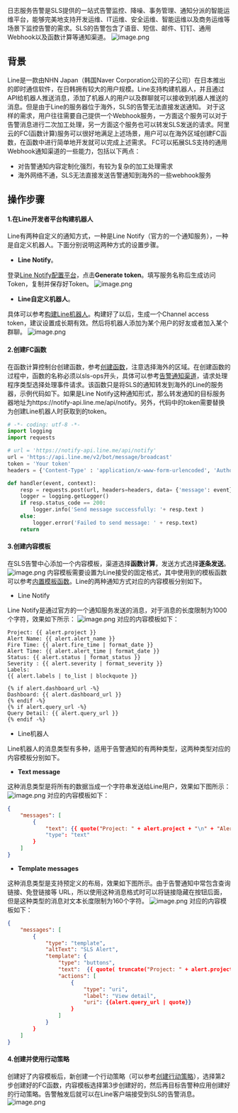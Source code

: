日志服务告警是SLS提供的一站式告警监控、降噪、事务管理、通知分派的智能运维平台，能够完美地支持开发运维、IT运维、安全运维、智能运维以及商务运维等场景下监控告警的需求。SLS的告警包含了语音、短信、邮件、钉钉、通用Webhook以及函数计算等通知渠道。
![image.png](/img/src/product/SLS告警通知到Line/ae69a168ffb17fda9a479c254e417bdc73c063c2bcbcc6b2ff072aba68cae65b.png)
## 背景
Line是一款由NHN Japan（韩国Naver Corporation公司的子公司）在日本推出的即时通信软件，在日韩拥有较大的用户规模。Line支持构建机器人，并且通过API给机器人推送消息，添加了机器人的用户以及群聊就可以接收到机器人推送的消息。但是由于Line的服务器位于海外，SLS的告警无法直接发送通知。
对于这样的需求，用户往往需要自己提供一个Webhook服务，一方面这个服务可以对于告警消息进行二次加工处理，另一方面这个服务也可以转发SLS发送的请求。阿里云的FC(函数计算)服务可以很好地满足上述场景，用户可以在海外区域创建FC函数，在函数中进行简单地开发就可以完成上述需求。
FC可以拓展SLS支持的通用Webhook通知渠道的一些能力，包括以下两点：

- 对告警通知内容定制化强烈，有较为复杂的加工处理需求
- 海外网络不通，SLS无法直接发送告警通知到海外的一些webhook服务
## 操作步骤
#### 1.在Line开发者平台构建机器人
Line有两种自定义的通知方式，一种是Line Notify（官方的一个通知服务），一种是自定义机器人。下面分别说明这两种方式的设置步骤。

- **Line Notify**。

登录[Line Notify配置平台](https://notify-bot.line.me/my/)，点击**Generate token**。填写服务名称后生成访问Token，复制并保存好Token。
![image.png](/img/src/product/SLS告警通知到Line/125cba7541c629e8553475ed8f9d03d0a8f4221cd862a1f2172df42e622f1710.png)

- **Line自定义机器人**。

具体可以参考[构建Line机器人](https://developers.line.biz/en/docs/messaging-api/building-bot/)。构建好了以后，生成一个Channel access token，建议设置成长期有效。然后将机器人添加为某个用户的好友或者加入某个群聊。
![image.png](/img/src/product/SLS告警通知到Line/0905ab4f1026fa4b762d40d024dd42f0fdeed7693c5eb32a3ab4397540371cef.png)
#### 2.创建FC函数
在函数计算控制台创建函数，参考[创建函数](https://help.aliyun.com/document_detail/73338.html#section-b9y-zn1-5wr)，注意选择海外的区域。在创建函数的过程中，函数的名称必须以sls-ops开头，具体可以参考[告警通知渠道](https://help.aliyun.com/document_detail/209963.html#section-y27-il6-jyw)，请求处理程序类型选择处理事件请求。该函数只是将SLS的通知转发到海外的Line的服务器，示例代码如下。如果是Line Notify这种通知形式，那么转发通知的目标服务器地址为https://notify-api.line.me/api/notify。另外，代码中的token需要替换为创建Line机器人时获取到的token。
```python
# -*- coding: utf-8 -*-
import logging
import requests

# url = 'https://notify-api.line.me/api/notify'
url = 'https://api.line.me/v2/bot/message/broadcast'
token = 'Your token'
headers = {'Content-Type' : 'application/x-www-form-urlencoded', 'Authorization' : 'Bearer ' + token}

def handler(event, context):
    resp = requests.post(url, headers=headers, data= {'message': event})
    logger = logging.getLogger()
    if resp.status_code == 200:
        logger.info('Send message successfully: '+ resp.text )
    else:
        logger.error('Failed to send message: ' + resp.text)
    return
```
#### 3.创建内容模板
在SLS告警中心添加一个内容模板，渠道选择**函数计算**，发送方式选择**逐条发送**。
![image.png](/img/src/product/SLS告警通知到Line/61f405f40cce82bf9d5b18961a5b45415e08e85f384ef6d438b0b0776ef78d3c.png)
内容模板需要设置为Line接受的固定格式，其中使用到的模板函数可以参考[内置模板函数](https://help.aliyun.com/document_detail/317767.html)。Line的两种通知方式对应的内容模板分别如下。

- Line Notify

Line Notify是通过官方的一个通知服务发送的消息，对于消息的长度限制为1000个字符，效果如下所示：
![image.png](/img/src/product/SLS告警通知到Line/d81c1baa10cfc3f9d3c197461a52d0ad7b5f164bd65b9ddbfefc1a5233bce74a.png)
对应的内容模板如下：
```
Project: {{ alert.project }}
Alert Name: {{ alert.alert_name }}
Fire Time: {{ alert.fire_time | format_date }}
Alert Time: {{ alert.alert_time | format_date }}
Status: {{ alert.status | format_status }}
Severity : {{ alert.severity | format_severity }}
Labels:
{{ alert.labels | to_list | blockquote }}

{% if alert.dashboard_url -%}
Dashboard: {{ alert.dashboard_url }}
{% endif -%}
{% if alert.query_url -%}
Query Detail: {{ alert.query_url }}
{% endif -%}
```

- Line机器人

Line机器人的消息类型有多种，适用于告警通知的有两种类型，这两种类型对应的内容模板分别如下。

   - **Text message**

这种消息类型是将所有的数据当成一个字符串发送给Line用户，效果如下图所示：
![image.png](/img/src/product/SLS告警通知到Line/4a671275cb0dc243724dba72a6f26ee72a9c562be4873d96827dd4d553a5d59f.png)
对应的内容模板如下：
```json
{
    "messages": [
        {
            "text": {{ quote("Project: " + alert.project + "\n" + "Alert Name: " + alert.alert_name + "\n" + "Fire Time: " + format_date(alert.fire_time, tz="UTC") + "\n" + "Alert Time: " + format_date(alert.alert_time, tz="UTC")+ "\n" + "Status: " + alert.status + "\n" + "Severity: " + string(alert.severity) + "\n" + "Labels: " + string(alert.labels) + "\n" +  "Query Url: "  + alert.query_url) }},
            "type": "text"
        }
    ]
}
```

   - **Template messages**

这种消息类型是支持预定义的布局，效果如下图所示。由于告警通知中常包含查询链接、免登链接等	URL，所以使用这种消息格式时可以将链接隐藏在按钮后面，但是这种类型的消息对文本长度限制为160个字符。
![image.png](/img/src/product/SLS告警通知到Line/6023e66321e59f9f346ec5b111e01d04dd9b306af2f11167dffa996c66d491ef.png)
对应的内容模板如下：
```json
{
    "messages": [
        {
            "type": "template",
            "altText": "SLS Alert",
            "template": {
                "type": "buttons",
                "text":  {{ quote( truncate("Project: " + alert.project + "\n" + "Alert Name: " + alert.alert_name + "\n" + "Fire Time: " + format_date(alert.fire_time, tz="UTC") + "\n" + "Alert Time: " + format_date(alert.alert_time, tz="UTC")+ "\n" + "Status: " + alert.status + "\n" + "Severity: " + string(alert.severity) + "\n" + "Labels: " + string(alert.labels), 160)) }}, 
                "actions": [
                    {
                        "type": "uri",
                        "label": "View detail",
                        "uri": {{alert.query_url | quote}}
                    }
                ]
            }
        }
    ]
}
```
#### 4.创建并使用行动策略
创建好了内容模板后，新创建一个行动策略（可以参考[创建行动策略](https://help.aliyun.com/document_detail/207709.html)），选择第2步创建好的FC函数，内容模板选择第3步创建好的，然后再目标告警种应用创建好的行动策略。告警触发后就可以在Line客户端接受到SLS的告警消息。
 ![image.png](/img/src/product/SLS告警通知到Line/420185d885c5edc2871b613f6204231fb832194a27e2c3f6bcddbf8425ec19c2.png)

#### 
